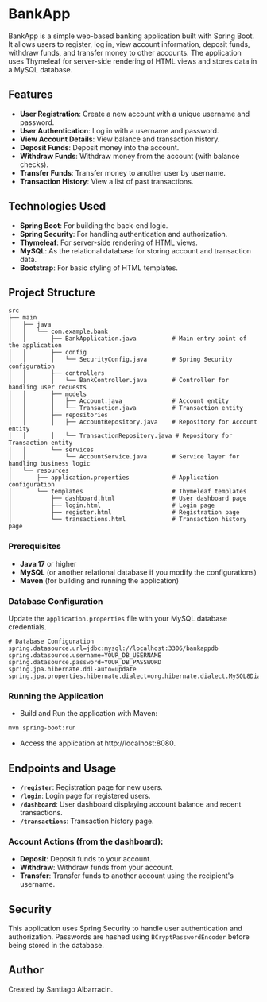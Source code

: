 # BankApp

BankApp is a simple web-based banking application built with Spring Boot. It allows users to register, log in, view account information, deposit funds, withdraw funds, and transfer money to other accounts. The application uses Thymeleaf for server-side rendering of HTML views and stores data in a MySQL database.

## Features

- **User Registration**: Create a new account with a unique username and password.
- **User Authentication**: Log in with a username and password.
- **View Account Details**: View balance and transaction history.
- **Deposit Funds**: Deposit money into the account.
- **Withdraw Funds**: Withdraw money from the account (with balance checks).
- **Transfer Funds**: Transfer money to another user by username.
- **Transaction History**: View a list of past transactions.

## Technologies Used

- **Spring Boot**: For building the back-end logic.
- **Spring Security**: For handling authentication and authorization.
- **Thymeleaf**: For server-side rendering of HTML views.
- **MySQL**: As the relational database for storing account and transaction data.
- **Bootstrap**: For basic styling of HTML templates.

## Project Structure
```
src
├── main
│   ├── java
│   │   └── com.example.bank
│   │       ├── BankApplication.java          # Main entry point of the application
│   │       ├── config
│   │       │   └── SecurityConfig.java       # Spring Security configuration
│   │       ├── controllers
│   │       │   └── BankController.java       # Controller for handling user requests
│   │       ├── models
│   │       │   ├── Account.java              # Account entity
│   │       │   └── Transaction.java          # Transaction entity
│   │       ├── repositories
│   │       │   ├── AccountRepository.java    # Repository for Account entity
│   │       │   └── TransactionRepository.java # Repository for Transaction entity
│   │       └── services
│   │           └── AccountService.java       # Service layer for handling business logic
│   └── resources
│       ├── application.properties            # Application configuration
│       └── templates                         # Thymeleaf templates
│           ├── dashboard.html                # User dashboard page
│           ├── login.html                    # Login page
│           ├── register.html                 # Registration page
│           └── transactions.html             # Transaction history page
```
### Prerequisites

- **Java 17** or higher
- **MySQL** (or another relational database if you modify the configurations)
- **Maven** (for building and running the application)

### Database Configuration

Update the `application.properties` file with your MySQL database credentials.
```properties
# Database Configuration
spring.datasource.url=jdbc:mysql://localhost:3306/bankappdb
spring.datasource.username=YOUR_DB_USERNAME
spring.datasource.password=YOUR_DB_PASSWORD
spring.jpa.hibernate.ddl-auto=update
spring.jpa.properties.hibernate.dialect=org.hibernate.dialect.MySQL8Dialect
```

### Running the Application
- Build and Run the application with Maven:
```bash
mvn spring-boot:run
```
- Access the application at http://localhost:8080.

## Endpoints and Usage

- **`/register`**: Registration page for new users.
- **`/login`**: Login page for registered users.
- **`/dashboard`**: User dashboard displaying account balance and recent transactions.
- **`/transactions`**: Transaction history page.

### Account Actions (from the dashboard):

- **Deposit**: Deposit funds to your account.
- **Withdraw**: Withdraw funds from your account.
- **Transfer**: Transfer funds to another account using the recipient's username.

## Security

This application uses Spring Security to handle user authentication and authorization. Passwords are hashed using `BCryptPasswordEncoder` before being stored in the database.

## Author

Created by Santiago Albarracin.
